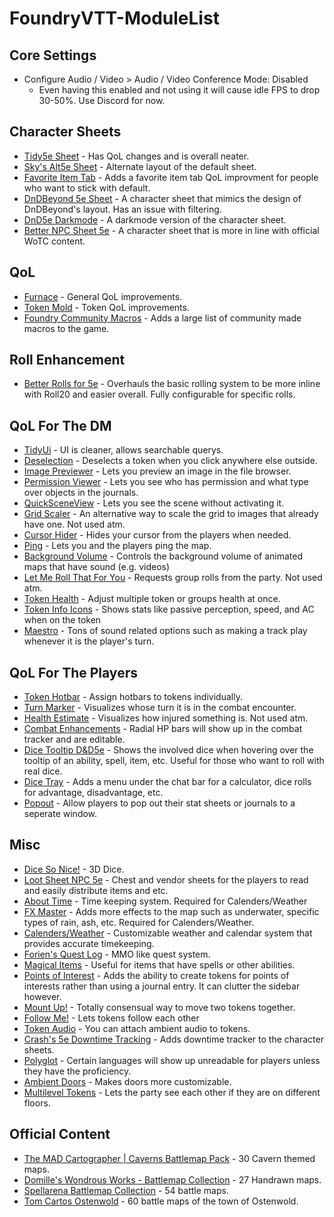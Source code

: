 # FoundryVTT-ModuleList
## Core Settings
- Configure Audio / Video > Audio / Video Conference Mode: Disabled
  - Even having this enabled and not using it will cause idle FPS to drop 30-50%. Use Discord for now.

## Character Sheets
- [Tidy5e Sheet](https://github.com/sdenec/tidy5e-sheet) - Has QoL changes and is overall neater.
- [Sky's Alt5e Sheet](https://github.com/Sky-Captain-13/foundry/tree/master/alt5e) - Alternate layout of the default sheet.
- [Favorite Item Tab](https://github.com/syl3r86/favtab) - Adds a favorite item tab QoL improvment for people who want to stick with default.
- [DnDBeyond 5e Sheet](https://github.com/jopeek/fvtt-dndbeyond-character-sheet) - A character sheet that mimics the design of DnDBeyond's layout. Has an issue with filtering.
- [DnD5e Darkmode](https://github.com/Stryxin/dnd5edark-foundryvtt) - A darkmode version of the character sheet.
- [Better NPC Sheet 5e](https://github.com/syl3r86/BetterNPCSheet5e) - A character sheet that is more in line with official WoTC content.


## QoL
- [Furnace](https://twitter.com/MemeMongerBPM/status/1295236259548364800?s=20) - General QoL improvements.
- [Token Mold](https://github.com/Moerill/token-mold#how-does-this-work?) - Token QoL improvements.
- [Foundry Community Macros](https://github.com/foundry-vtt-community/macros) - Adds a large list of community made macros to the game.

## Roll Enhancement
- [Better Rolls for 5e](https://github.com/RedReign/FoundryVTT-BetterRolls5e) - Overhauls the basic rolling system to be more inline with Roll20 and easier overall. Fully configurable for specific rolls.

## QoL For The DM
- [TidyUi](https://github.com/sdenec/tidy-ui_game-settings) - UI is cleaner, allows searchable querys.
- [Deselection](https://github.com/Sky-Captain-13/foundry/tree/master/deselection) - Deselects a token when you click anywhere else outside.
- [Image Previewer](https://github.com/syl3r86/image-previewer) - Lets you preview an image in the file browser.
- [Permission Viewer](https://github.com/kakaroto/fvtt-module-permission-viewer) - Lets you see who has permission and what type over objects in the journals.
- [QuickSceneView](https://gitlab.com/reichler/quicksceneview) - Lets you see the scene without activating it.
- [Grid Scaler](https://github.com/UberV/scaleGrid/) - An alternative way to scale the grid to images that already have one. Not used atm.
- [Cursor Hider](https://gitlab.com/foundry-azzurite/cursor-hider/-/blob/master/README.md) - Hides your cursor from the players when needed.
- [Ping](https://gitlab.com/foundry-azzurite/pings/-/blob/master/README.md) - Lets you and the players ping the map.
- [Background Volume](https://github.com/mtvjr/background-volume) - Controls the background volume of animated maps that have sound (e.g. videos)
- [Let Me Roll That For You](https://github.com/kakaroto/fvtt-module-lmrtfy) - Requests group rolls from the party. Not used atm.
- [Token Health](https://github.com/tonifisler/foundry-token-health) - Adjust multiple token or groups health at once.
- [Token Info Icons](https://github.com/jopeek/fvtt-token-info-icons) - Shows stats like passive perception, speed, and AC when on the token
- [Maestro](https://github.com/death-save/maestro) - Tons of sound related options such as making a track play whenever it is the player's turn.

## QoL For The Players
- [Token Hotbar](https://github.com/janssen-io/foundry-token-hotbar) - Assign hotbars to tokens individually.
- [Turn Marker](https://brunhine.com/fvtt/turnmarker) - Visualizes whose turn it is in the combat encounter.
- [Health Estimate](https://gitlab.com/tsuki.no.mai/healthestimate/) - Visualizes how injured something is. Not used atm.
- [Combat Enhancements](https://gitlab.com/asacolips-projects/foundry-mods/combat-enhancements) - Radial HP bars will show up in the combat tracker and are editable.
- [Dice Tooltip D&D5e](https://github.com/SteffanPoulsen/dice-tooltip) - Shows the involved dice when hovering over the tooltip of an ability, spell, item, etc. Useful for those who want to roll with real dice.
- [Dice Tray](https://gitlab.com/asacolips-projects/foundry-mods/foundry-vtt-dice-calculator) - Adds a menu under the chat bar for a calculator, dice rolls for advantage, disadvantage, etc.
- [Popout](https://github.com/kakaroto/fvtt-module-popout) - Allow players to pop out their stat sheets or journals to a seperate window.

## Misc
- [Dice So Nice!](https://gitlab.com/riccisi/foundryvtt-dice-so-nice) - 3D Dice.
- [Loot Sheet NPC 5e](https://github.com/jopeek/fvtt-loot-sheet-npc-5e) - Chest and vendor sheets for the players to read and easily distribute items and etc.
- [About Time](https://gitlab.com/tposney/about-time) - Time keeping system. Required for Calenders/Weather
- [FX Master](https://gitlab.com/mesfoliesludiques/foundryvtt-fxmaster) - Adds more effects to the map such as underwater, specific types of rain, ash, etc. Required for Calenders/Weather.
- [Calenders/Weather](https://github.com/DasSauerkraut/calendar-weather) - Customizable weather and calendar system that provides accurate timekeeping.
- [Forien's Quest Log](https://github.com/Forien/foundryvtt-forien-quest-log) - MMO like quest system.
- [Magical Items](https://gitlab.com/riccisi/foundryvtt-magic-items) - Useful for items that have spells or other abilities.
- [Points of Interest](https://github.com/Sky-Captain-13/foundry/tree/master/poi-sheet) - Adds the ability to create tokens for points of interests rather than using a journal entry. It can clutter the sidebar however.
- [Mount Up!](https://brunhine.com/fvtt/mountup) - Totally consensual way to move two tokens together.
- [Follow Me!](https://brunhine.com/fvtt/followme) - Lets tokens follow each other
- [Token Audio](https://github.com/JacobMcAuley/token-audio) - You can attach ambient audio to tokens.
- [Crash's 5e Downtime Tracking](https://github.com/crash1115/5e-training) - Adds downtime tracker to the character sheets.
- [Polyglot](https://github.com/kakaroto/fvtt-module-polyglot) - Certain languages will show up unreadable for players unless they have the proficiency.
- [Ambient Doors](https://github.com/EndlesNights/ambientdoors) - Makes doors more customizable.
- [Multilevel Tokens](https://foundryvtt.com/packages/multilevel-tokens/) - Lets the party see each other if they are on different floors.

## Official Content
- [The MAD Cartographer | Caverns Battlemap Pack](https://www.patreon.com/themadcartographer) - 30 Cavern themed maps.
- [Domille's Wondrous Works - Battlemap Collection](https://www.patreon.com/dww) - 27 Handrawn maps.
- [Spellarena Battlemap Collection](https://www.patreon.com/spellarena) - 54 battle maps.
- [Tom Cartos Ostenwold](https://www.patreon.com/tomcartos) - 60 battle maps of the town of Ostenwold.
